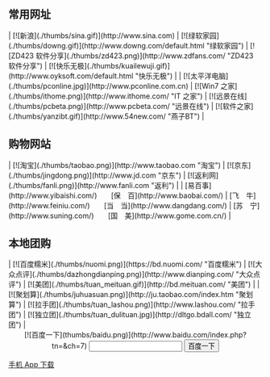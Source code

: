 <caption>

## 常用网址

</caption>
| [![新浪](./thumbs/sina.gif)](http://www.sina.com) | [![绿软家园](./thumbs/downg.gif)](http://www.downg.com/default.html "绿软家园") | [![ZD423 软件分享](./thumbs/zd423.png)](http://www.zdfans.com/ "ZD423 软件分享") | [![快乐无极](./thumbs/kuailewuji.gif)](http://www.oyksoft.com/default.html "快乐无极") |
| [![太平洋电脑](./thumbs/pconline.jpg)](http://www.pconline.com.cn) | [![Win7 之家](./thumbs/ithome.png)](http://www.ithome.com/ "IT 之家") | [![远景在线](./thumbs/pcbeta.png)](http://www.pcbeta.com/ "远景在线") | [![软件之家](./thumbs/yanzibt.gif)](http://www.54new.com/ "燕子BT") |

<caption>

## 购物网站

</caption>
| [![淘宝](./thumbs/taobao.png)](http://www.taobao.com "淘宝") | [![京东](./thumbs/jingdong.png)](http://www.jd.com "京东") | [![返利网](./thumbs/fanli.png)](http://www.fanli.com "返利") |
| [易百事](http://www.yibaishi.com/)　　[保　百](http://www.baobai.com/) | [飞　牛](http://www.feiniu.com/)　　[当　当](http://www.dangdang.com/) | [苏　宁](http://www.suning.com/)　　[国　美](http://www.gome.com.cn/) |

<caption>

## 本地团购

</caption>
| [![百度糯米](./thumbs/nuomi.png)](https://bd.nuomi.com/ "百度糯米") | [![大众点评](./thumbs/dazhongdianping.png)](http://www.dianping.com/ "大众点评") | [![美团](./thumbs/tuan_meituan.gif)](http://bd.meituan.com/ "美团") |
| [![聚划算](./thumbs/juhuasuan.png)](http://ju.taobao.com/index.htm "聚划算") | [![拉手团](./thumbs/tuan_lashou.png)](http://www.lashou.com/ "拉手团") | [![独立团](./thumbs/tuan_dulituan.jpg)](http://dltgo.bdall.com/ "独立团") |

<div class="m-search-wrap" id="m-search-wrap">

<div class="w980 m-search rep" id="m-search-sub" block="search">

<div id="sf" class="fl search-widget" align="center">

<form method="get" action="http://www.baidu.com/s" id="searchForm">

<div class="box-search-input fl">[![百度一下](thumbs/baidu.png)](http://www.baidu.com/index.php?tn=&ch=7) <input type="text" autocomplete="off" class="searchWord" name="wd" baidusug="1">  <span class="box-search-submit cf rep fl"> <input type="submit" value="百度一下" class="searchSubmit fl" hidefocus="true"> </span> <input type="hidden" value="" name="tn"> <input type="hidden" value="2" name="ch"></div>

</form>

</div>

</div>

</div>

[手机 App 下载](file:///F:/Tools/OwnData/ProStartPage/MeiZuAppLink.html)
